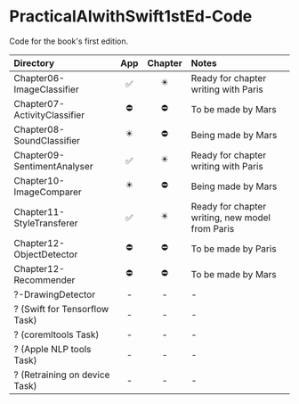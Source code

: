 # PracticalAIwithSwift1stEd-Code
Code for the book's first edition.

| Directory | App | Chapter | Notes |
|:---|:---:|:---:|:---|
|Chapter06-ImageClassifier | ✅ | ✴️ | Ready for chapter writing with Paris |
|Chapter07-ActivityClassifier | ⛔️ | ⛔️ | To be made by Mars |
|Chapter08-SoundClassifier | ✴️ | ⛔️ | Being made by Mars |
|Chapter09-SentimentAnalyser | ✅ | ✴️ | Ready for chapter writing with Paris |
|Chapter10-ImageComparer | ✴️ | ⛔️ | Being made by Mars |
|Chapter11-StyleTransferer | ✅ | ✴️ | Ready for chapter writing, new model from Paris |
|Chapter12-ObjectDetector | ⛔️ | ⛔️ | To be made by Paris |
|Chapter12-Recommender| ⛔️ | ⛔️ | To be made by Mars |
| ?-DrawingDetector | - | - | - |
| ? (Swift for Tensorflow Task) | - | - | - |
| ? (coremltools Task) | - | - | - |
| ? (Apple NLP tools Task) | - | - | - |
| ? (Retraining on device Task) | - | - | - |
